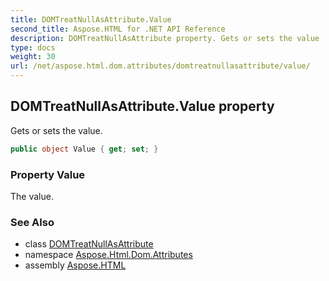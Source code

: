 ```yaml
---
title: DOMTreatNullAsAttribute.Value
second_title: Aspose.HTML for .NET API Reference
description: DOMTreatNullAsAttribute property. Gets or sets the value
type: docs
weight: 30
url: /net/aspose.html.dom.attributes/domtreatnullasattribute/value/
---
```

## DOMTreatNullAsAttribute.Value property

Gets or sets the value.

```csharp
public object Value { get; set; }
```

### Property Value

The value.

### See Also

* class [DOMTreatNullAsAttribute](../)
* namespace [Aspose.Html.Dom.Attributes](../../domtreatnullasattribute/)
* assembly [Aspose.HTML](../../../)
